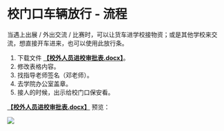 # 校门口车辆放行 - 流程

当遇上出展 / 外出交流 / 比赛时，可以让货车进学校接物资；或是其他学校来交流，想直接开车进来，也可以使用此放行条。

1. 下载文件 [**【校外人员进校审批表.docx】**](https://github.com/linyuxuanlin/File-host/blob/main/docs/校外人员进校审批表.docx)。
2. 修改表格内容。
3. 找指导老师签名（邓老师）。
4. 去学院办公室盖章。
5. 接人的时候，出示给校门口保安看。

[**【校外人员进校审批表.docx】**](https://github.com/linyuxuanlin/File-host/blob/main/docs/校外人员进校审批表.docx) 预览：

![](https://img.wiki-power.com/d/wiki-media/img/20210504212412.png)
